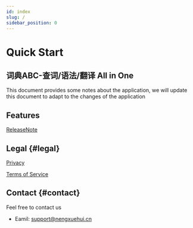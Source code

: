 ```yaml
---
id: index
slug: /
sidebar_position: 0
---
```


# Quick Start
## 词典ABC-查词/语法/翻译 All in One
This document provides some notes about the application, we will update this document to adapt to the changes of the application

## Features
[ReleaseNote](features.md) 

## Legal {#legal}
[Privacy](Privacy&Terms/privacy.md)

[Terms of Service](Privacy&Terms/terms.md)

## Contact {#contact}
Feel free to contact us
- Eamil: support@nengxuehui.cn